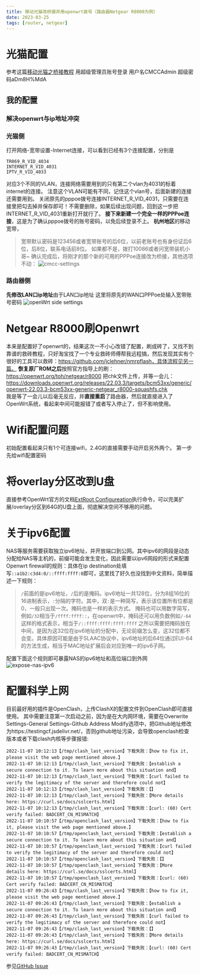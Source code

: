 ```yaml
---
title: 移动光猫改桥接并用openwrt拨号（路由器Netgear R8000为例）
date: 2023-03-25
tags: [router, netgear]
---
```

# 光猫配置
参考这篇[移动光猫之桥接教程](https://zhuanlan.zhihu.com/p/398555628)
用超级管理员账号登录
用户名CMCCAdmin
超级密码aDm8H%MdA
## 我的配置
### 解决openwrt与ip地址冲突
### 光猫侧
打开网络-宽带设置-Internet连接，可以看到已经有3个连接配置，分别是
```
TR069_R_VID_4034
INTERNET_R_VID_4031
IPTV_R_VID_4033
```
对应3个不同的VLAN，连接网络需要用到的只有第二个vlan为4031的标着internet的连接。
注意这个VLAN可能有不同，记住这个vlan号，后面新建的连接还需要用到。
关闭原先的pppoe拨号连接INTERNET_R_VID_4031，只需要在连接里把勾去掉并保存即可！不需要删除，如果后续出现问题，回到这一步把INTERNET_R_VID_4031重新打开就行了。
**接下来新建一个完全一样的PPPoe连接**，这是为了确认pppoe拨号的账号密码，以免后续登录不上。
**杭州地区**的移动宽带，
>宽带默认密码是123456或者宽带账号的后6位，以前老账号也有身份证后6位，后8位，联系电话前8位。
如果都不是，拨打10086或者问宽带装机小哥~
确认完成后，将刚才的那个新的可用的PPPoe连接改为桥接，其他选项不动：
![cmcc-settings](cmcc-settings.png)

### 路由器侧
**先修改LAN口ip地址**由于LAN口ip地址
这里将原先的WAN口PPPoe处输入宽带账号密码
![openWrt side settings](openwrt-pppoe-settings.png)

# Netgear R8000刷Openwrt
本来是配置好了openwrt的，结果这次一不小心改错了配置，刷成砖了，又找不到靠谱的救砖教程，只好淘宝找了一个专业救砖师傅帮我远程搞，然后发现其实有个很好的工具可以救砖：https://github.com/jclehner/nmrpflash，具体流程见另一篇。
**恢复原厂ROM之后**按照官方指导上的刷：https://openwrt.org/toh/netgear/r8000
把chk文件上传，并等一会儿：https://downloads.openwrt.org/releases/22.03.3/targets/bcm53xx/generic/openwrt-22.03.3-bcm53xx-generic-netgear_r8000-squashfs.chk	
我是等了一会儿以后毫无反应，并**直接重启**了路由器，然后就直接进入了OpenWrt系统，看起来中间可能报错了或者写入停止了，但不影响使用。
# Wifi配置问题
初始配置看起来只有1个可连接wifi，2.4G的直接需要手动开启另外两个。
第一步先给wifi配置密码
# 将overlay分区改到U盘
直接参考OpenWrt官方的文档[ExtRoot Configureation](https://openwrt.org/docs/guide-user/additional-software/extroot_configuration)执行命令，可以完美扩展/overlay分区到64G的U盘上面，彻底解决空间不够用的问题。
# 关于ipv6配置
NAS等服务需要获取独立ipv6地址，并开放端口到公网。其中ipv6的网段是动态分配给NAS等主机的，前缀可能会发生变化，因此需要以ipv6网段的形式来配置Openwrt firewall的规则：具体在ip destination处填写`::a1b2:c3d4:0/::ffff:ffff:0`即可，这里找了好久也没找到中文资料，简单描述一下规则：
>`/`前面的是ipv6地址，`/`后的是掩码。ipv6地址一共128位，分为8组16位的16进制表示，`:`分隔的字符。其中，双`:`是一种简写，表示该位置所有位都是0，一般只出现一次。掩码也是一样的表示方式。
>掩码也可以用数字简写，例如`/32`相当于`/ffff:ffff::`，在openwrt中，掩码还可以用负数例如`/-64`这样的格式表示，相当于`/::ffff:ffff:ffff:ffff`
>之所以需要把掩码放在中间，是因为这32位在ipv6地址的分配中，无论前缀怎么变，这32位都不会变。具体原因可能是由于SLAAC协议中，ipv6地址的后64位通过EUI-64的方法生成，相当于MAC地址扩展后会对应到唯一的ipv6子网。

配置下面这个规则即可暴露NAS的ipv6地址和高位端口到外网
![expose-nas-ipv6](expose-nas-ipv6.png)

# 配置科学上网
目前最好用的插件是OpenClash，上传ClashX的配置文件到OpenClash即可直接使用。
其中需要注意第一次启动之前，因为是在大内网环境，需要在Overwrite Settings-General Settings-Github Address Modify选项中，把Github地址修改为https://testingcf.jsdelivr.net/，否则github地址污染，会导致openclash检查版本或者下载clash内核等步骤报错:
```
2022-11-07 10:12:13【/tmp/clash_last_version】下载失败：【how to fix it, please visit the web page mentioned above.】
2022-11-07 10:12:13【/tmp/clash_last_version】下载失败：【establish a secure connection to it. To learn more about this situation and】
2022-11-07 10:12:13【/tmp/clash_last_version】下载失败：【curl failed to verify the legitimacy of the server and therefore could not】
2022-11-07 10:12:13【/tmp/clash_last_version】下载失败：【】
2022-11-07 10:12:13【/tmp/clash_last_version】下载失败：【More details here: https://curl.se/docs/sslcerts.html】
2022-11-07 10:12:13【/tmp/clash_last_version】下载失败：【curl: (60) Cert verify failed: BADCERT_CN_MISMATCH】
2022-11-07 10:10:57【/tmp/openclash_last_version】下载失败：【how to fix it, please visit the web page mentioned above.】
2022-11-07 10:10:57【/tmp/openclash_last_version】下载失败：【establish a secure connection to it. To learn more about this situation and】
2022-11-07 10:10:57【/tmp/openclash_last_version】下载失败：【curl failed to verify the legitimacy of the server and therefore could not】
2022-11-07 10:10:57【/tmp/openclash_last_version】下载失败：【】
2022-11-07 10:10:57【/tmp/openclash_last_version】下载失败：【More details here: https://curl.se/docs/sslcerts.html】
2022-11-07 10:10:57【/tmp/openclash_last_version】下载失败：【curl: (60) Cert verify failed: BADCERT_CN_MISMATCH】
2022-11-07 09:26:43【/tmp/clash_last_version】下载失败：【how to fix it, please visit the web page mentioned above.】
2022-11-07 09:26:43【/tmp/clash_last_version】下载失败：【establish a secure connection to it. To learn more about this situation and】
2022-11-07 09:26:43【/tmp/clash_last_version】下载失败：【curl failed to verify the legitimacy of the server and therefore could not】
2022-11-07 09:26:43【/tmp/clash_last_version】下载失败：【】
2022-11-07 09:26:43【/tmp/clash_last_version】下载失败：【More details here: https://curl.se/docs/sslcerts.html】
2022-11-07 09:26:43【/tmp/clash_last_version】下载失败：【curl: (60) Cert verify failed: BADCERT_CN_MISMATCH】
```

参见[GitHub Issue](https://github.com/vernesong/OpenClash/issues/2791)

